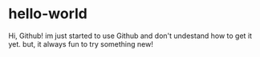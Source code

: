 # hello-world

Hi, Github!
im just started to use Github and don't undestand how to get it yet.
but, it always fun to try something new!
